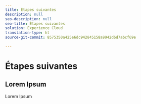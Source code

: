 ```yaml
---
title: Étapes suivantes
description: null
seo-description: null
seo-title: Étapes suivantes
solution: Experience Cloud
translation-type: ht
source-git-commit: 8575350a425e6dc942845158a9942d6d7abcf69e

---
```



# Étapes suivantes

## Lorem Ipsum

Lorem Ipsum